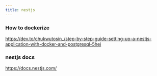 ```yaml
---
title: nestjs
---
```


### How to dockerize

https://dev.to/chukwutosin_/step-by-step-guide-setting-up-a-nestjs-application-with-docker-and-postgresql-5hei

### nestjs docs

https://docs.nestjs.com/